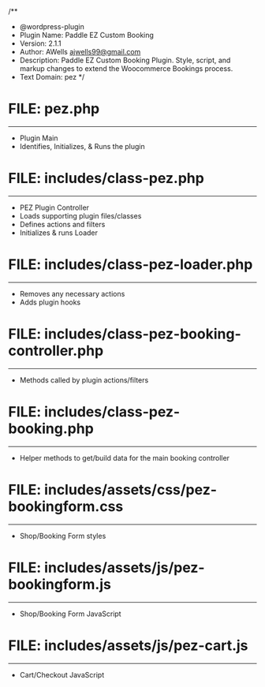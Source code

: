 /**
 - @wordpress-plugin
 - Plugin Name:       Paddle EZ Custom Booking
 - Version:           2.1.1
 - Author:            AWells <ajwells99@gmail.com>
 - Description:       Paddle EZ Custom Booking Plugin. Style, script, and markup changes to extend the Woocommerce Bookings process.
 - Text Domain:       pez
 */


# FILE:  pez.php
-------------------------------
- Plugin Main
- Identifies, Initializes, & Runs the plugin



# FILE:  includes/class-pez.php
-------------------------------
- PEZ Plugin Controller
- Loads supporting plugin files/classes
- Defines actions and filters
- Initializes & runs Loader



# FILE:  includes/class-pez-loader.php
-------------------------------
- Removes any necessary actions
- Adds plugin hooks



# FILE:  includes/class-pez-booking-controller.php
-------------------------------
- Methods called by plugin actions/filters



# FILE:  includes/class-pez-booking.php
-------------------------------
- Helper methods to get/build data for the main booking controller



# FILE:  includes/assets/css/pez-bookingform.css
-------------------------------
- Shop/Booking Form styles



# FILE:  includes/assets/js/pez-bookingform.js
-------------------------------
- Shop/Booking Form JavaScript



# FILE:  includes/assets/js/pez-cart.js
-------------------------------
- Cart/Checkout JavaScript
